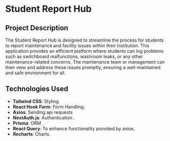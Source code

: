 # Student Report Hub

## Project Description

The Student Report Hub is designed to streamline the process for students to report maintenance and facility issues within their institution. This application provides an efficient platform where students can log problems such as switchboard malfunctions, washroom leaks, or any other maintenance-related concerns. The maintenance team or management can then view and address these issues promptly, ensuring a well-maintained and safe environment for all.


## Technologies Used

- **Tailwind CSS**:  Styling.
- **React Hook Form**:  Form Handling.
- **Axios**:  Sending api requests
- **NextAuth.js**:  Authentication .
- **Prisma**: ORM  .
- **React Query**: To enhance functionality provided by axios.
- **Recharts**: Charts.
